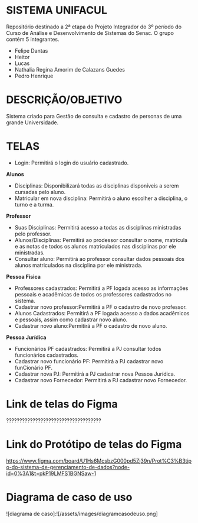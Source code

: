 # SISTEMA UNIFACUL
Repositório destinado a 2ª etapa do Projeto Integrador do 3º período do Curso de Análise e Desenvolvimento de Sistemas do Senac. O grupo contém 5 integrantes. 
- Felipe Dantas 
- Heitor 
- Lucas 
- Nathalia Regina Amorim de Calazans Guedes 
- Pedro Henrique <br>


# DESCRIÇÃO/OBJETIVO
Sistema criado para Gestão de consulta e cadastro de personas de uma grande Universidade.

# TELAS
- Login: Permitirá o login do usuário cadastrado. <br>

**Alunos** 
- Disciplinas: Disponibilizará todas as disciplinas disponíveis a serem cursadas pelo aluno.
- Matricular em nova disciplina: Permitirá o aluno escolher a disciplina, o turno e a turma.<br>

**Professor**  
- Suas Disciplinas: Permitirá acesso a todas as disciplinas ministradas pelo professor.
- Alunos/Disciplinas: Permitirá ao prodessor consultar o nome, matrícula e as notas de todos os alunos matriculados nas disciplinas por ele ministradas.
- Consultar aluno: Permitirá ao professor consultar dados pessoais dos alunos matriculados na disciplina por ele ministrada.<br>

**Pessoa Física**
- Professores cadastrados: Permitirá a PF logada acesso as informações pessoais e acadêmicas de todos os professores cadastrados no sistema.
- Cadastrar novo professor:Permitirá a PF o cadastro de novo professor.
- Alunos Cadastrados: Permitirá a PF logada acesso a dados acadêmicos e pessoais, assim como cadastrar novo aluno.
- Cadastrar novo aluno:Permitirá a PF o cadastro de novo aluno.<br>

**Pessoa Jurídica**
- Funcionários PF cadastrados: Permitirá a PJ consultar todos funcionários cadastrados.
- Cadastrar novo funcionário PF: Permitirá a PJ cadastrar novo funCionário PF.
- Cadastrar nova PJ: Permitirá a PJ cadastrar nova Pessoa Jurídica.
- Cadastrar novo Fornecedor: Permitirá a PJ cadastrar novo Fornecedor.<br>

# Link de telas do Figma
????????????????????????????????????

# Link do Protótipo de telas do Figma
https://www.figma.com/board/U1Hs6McsbzG000pd5Zj39n/Prot%C3%B3tipo-do-sistema-de-gerenciamento-de-dados?node-id=0%3A1&t=pkP19LMFS1BGNSaw-1

# Diagrama de caso de uso
![diagrama de caso]:![/assets/images/diagramcasodeuso.png]








